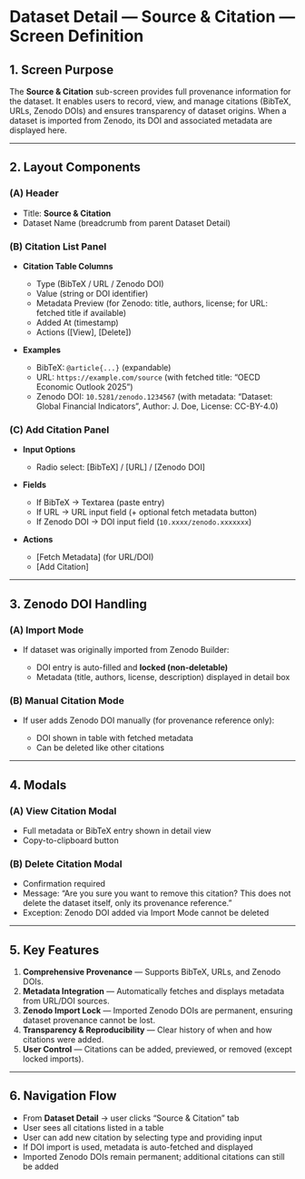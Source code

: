 # Dataset Detail — Source & Citation — Screen Definition

## 1. Screen Purpose

The **Source & Citation** sub-screen provides full provenance information for the dataset.
It enables users to record, view, and manage citations (BibTeX, URLs, Zenodo DOIs) and ensures transparency of dataset origins.
When a dataset is imported from Zenodo, its DOI and associated metadata are displayed here.

---

## 2. Layout Components

### (A) Header

* Title: **Source & Citation**
* Dataset Name (breadcrumb from parent Dataset Detail)

### (B) Citation List Panel

* **Citation Table Columns**

  * Type (BibTeX / URL / Zenodo DOI)
  * Value (string or DOI identifier)
  * Metadata Preview (for Zenodo: title, authors, license; for URL: fetched title if available)
  * Added At (timestamp)
  * Actions (\[View], \[Delete])

* **Examples**

  * BibTeX: `@article{...}` (expandable)
  * URL: `https://example.com/source` (with fetched title: “OECD Economic Outlook 2025”)
  * Zenodo DOI: `10.5281/zenodo.1234567` (with metadata: “Dataset: Global Financial Indicators”, Author: J. Doe, License: CC-BY-4.0)

### (C) Add Citation Panel

* **Input Options**

  * Radio select: \[BibTeX] / \[URL] / \[Zenodo DOI]
* **Fields**

  * If BibTeX → Textarea (paste entry)
  * If URL → URL input field (+ optional fetch metadata button)
  * If Zenodo DOI → DOI input field (`10.xxxx/zenodo.xxxxxxx`)
* **Actions**

  * \[Fetch Metadata] (for URL/DOI)
  * \[Add Citation]

---

## 3. Zenodo DOI Handling

### (A) Import Mode

* If dataset was originally imported from Zenodo Builder:

  * DOI entry is auto-filled and **locked (non-deletable)**
  * Metadata (title, authors, license, description) displayed in detail box

### (B) Manual Citation Mode

* If user adds Zenodo DOI manually (for provenance reference only):

  * DOI shown in table with fetched metadata
  * Can be deleted like other citations

---

## 4. Modals

### (A) View Citation Modal

* Full metadata or BibTeX entry shown in detail view
* Copy-to-clipboard button

### (B) Delete Citation Modal

* Confirmation required
* Message: “Are you sure you want to remove this citation? This does not delete the dataset itself, only its provenance reference.”
* Exception: Zenodo DOI added via Import Mode cannot be deleted

---

## 5. Key Features

1. **Comprehensive Provenance** — Supports BibTeX, URLs, and Zenodo DOIs.
2. **Metadata Integration** — Automatically fetches and displays metadata from URL/DOI sources.
3. **Zenodo Import Lock** — Imported Zenodo DOIs are permanent, ensuring dataset provenance cannot be lost.
4. **Transparency & Reproducibility** — Clear history of when and how citations were added.
5. **User Control** — Citations can be added, previewed, or removed (except locked imports).

---

## 6. Navigation Flow

* From **Dataset Detail** → user clicks “Source & Citation” tab
* User sees all citations listed in a table
* User can add new citation by selecting type and providing input
* If DOI import is used, metadata is auto-fetched and displayed
* Imported Zenodo DOIs remain permanent; additional citations can still be added
